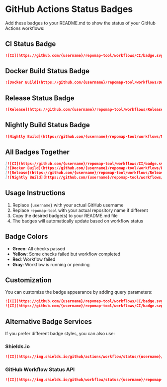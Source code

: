 # GitHub Actions Status Badges

Add these badges to your README.md to show the status of your GitHub Actions workflows:

## CI Status Badge
```markdown
![CI](https://github.com/{username}/repomap-tool/workflows/CI/badge.svg)
```

## Docker Build Status Badge
```markdown
![Docker Build](https://github.com/{username}/repomap-tool/workflows/Docker%20Build/badge.svg)
```

## Release Status Badge
```markdown
![Release](https://github.com/{username}/repomap-tool/workflows/Release/badge.svg)
```

## Nightly Build Status Badge
```markdown
![Nightly Build](https://github.com/{username}/repomap-tool/workflows/Nightly%20Build/badge.svg)
```

## All Badges Together
```markdown
[![CI](https://github.com/{username}/repomap-tool/workflows/CI/badge.svg)](https://github.com/{username}/repomap-tool/actions?query=workflow%3ACI)
[![Docker Build](https://github.com/{username}/repomap-tool/workflows/Docker%20Build/badge.svg)](https://github.com/{username}/repomap-tool/actions?query=workflow%3A%22Docker+Build%22)
[![Release](https://github.com/{username}/repomap-tool/workflows/Release/badge.svg)](https://github.com/{username}/repomap-tool/actions?query=workflow%3ARelease)
[![Nightly Build](https://github.com/{username}/repomap-tool/workflows/Nightly%20Build/badge.svg)](https://github.com/{username}/repomap-tool/actions?query=workflow%3A%22Nightly+Build%22)
```

## Usage Instructions

1. Replace `{username}` with your actual GitHub username
2. Replace `repomap-tool` with your actual repository name if different
3. Copy the desired badge(s) to your README.md file
4. The badges will automatically update based on workflow status

## Badge Colors

- **Green**: All checks passed
- **Yellow**: Some checks failed but workflow completed
- **Red**: Workflow failed
- **Gray**: Workflow is running or pending

## Customization

You can customize the badge appearance by adding query parameters:

```markdown
![CI](https://github.com/{username}/repomap-tool/workflows/CI/badge.svg?branch=main)
![CI](https://github.com/{username}/repomap-tool/workflows/CI/badge.svg?event=pull_request)
```

## Alternative Badge Services

If you prefer different badge styles, you can also use:

### Shields.io
```markdown
![CI](https://img.shields.io/github/actions/workflow/status/{username}/repomap-tool/ci.yml?branch=main)
```

### GitHub Workflow Status API
```markdown
![CI](https://img.shields.io/github/workflow/status/{username}/repomap-tool/CI?branch=main)
```
